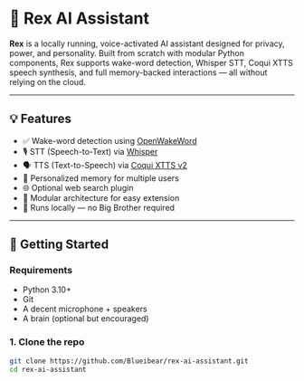 # 🧠 Rex AI Assistant

**Rex** is a locally running, voice-activated AI assistant designed for privacy, power, and personality. Built from scratch with modular Python components, Rex supports wake-word detection, Whisper STT, Coqui XTTS speech synthesis, and full memory-backed interactions — all without relying on the cloud.

---

## 💡 Features

- ✅ Wake-word detection using [OpenWakeWord](https://github.com/dscripka/openWakeWord)
- 🎙️ STT (Speech-to-Text) via [Whisper](https://github.com/openai/whisper)
- 🗣️ TTS (Text-to-Speech) via [Coqui XTTS v2](https://github.com/coqui-ai/TTS)
- 🧠 Personalized memory for multiple users
- 🌐 Optional web search plugin
- 🧰 Modular architecture for easy extension
- 🔐 Runs locally — no Big Brother required

---

## 🚀 Getting Started

### Requirements

- Python 3.10+
- Git
- A decent microphone + speakers
- A brain (optional but encouraged)

### 1. Clone the repo

```bash
git clone https://github.com/Blueibear/rex-ai-assistant.git
cd rex-ai-assistant
